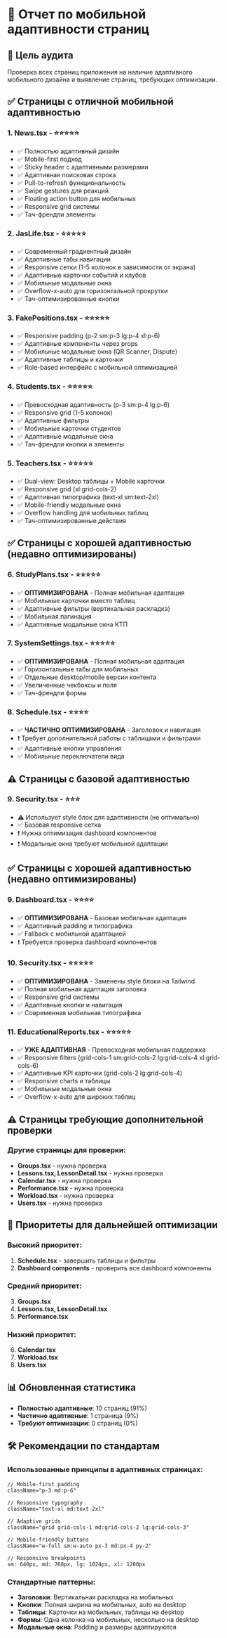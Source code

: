 # 📱 Отчет по мобильной адаптивности страниц

## 🎯 Цель аудита
Проверка всех страниц приложения на наличие адаптивного мобильного дизайна и выявление страниц, требующих оптимизации.

## ✅ Страницы с отличной мобильной адаптивностью

### 1. **News.tsx** - ⭐⭐⭐⭐⭐
- ✅ Полностью адаптивный дизайн
- ✅ Mobile-first подход
- ✅ Sticky header с адаптивными размерами
- ✅ Адаптивная поисковая строка
- ✅ Pull-to-refresh функциональность  
- ✅ Swipe gestures для реакций
- ✅ Floating action button для мобильных
- ✅ Responsive grid системы
- ✅ Тач-френдли элементы

### 2. **JasLife.tsx** - ⭐⭐⭐⭐⭐
- ✅ Современный градиентный дизайн
- ✅ Адаптивные табы навигации
- ✅ Responsive сетки (1-5 колонок в зависимости от экрана)
- ✅ Адаптивные карточки событий и клубов
- ✅ Мобильные модальные окна
- ✅ Overflow-x-auto для горизонтальной прокрутки
- ✅ Тач-оптимизированные кнопки

### 3. **FakePositions.tsx** - ⭐⭐⭐⭐⭐
- ✅ Responsive padding (p-2 sm:p-3 lg:p-4 xl:p-6)
- ✅ Адаптивные компоненты через props
- ✅ Мобильные модальные окна (QR Scanner, Dispute)
- ✅ Адаптивные таблицы и карточки
- ✅ Role-based интерфейс с мобильной оптимизацией

### 4. **Students.tsx** - ⭐⭐⭐⭐⭐
- ✅ Превосходная адаптивность (p-3 sm:p-4 lg:p-6)
- ✅ Responsive grid (1-5 колонок)
- ✅ Адаптивные фильтры
- ✅ Мобильные карточки студентов
- ✅ Адаптивные модальные окна
- ✅ Тач-френдли кнопки и элементы

### 5. **Teachers.tsx** - ⭐⭐⭐⭐⭐
- ✅ Dual-view: Desktop таблицы + Mobile карточки
- ✅ Responsive grid (xl:grid-cols-2)
- ✅ Адаптивная типографика (text-xl sm:text-2xl)
- ✅ Mobile-friendly модальные окна
- ✅ Overflow handling для мобильных таблиц
- ✅ Тач-оптимизированные действия

## ✅ Страницы с хорошей адаптивностью (недавно оптимизированы)

### 6. **StudyPlans.tsx** - ⭐⭐⭐⭐⭐
- ✅ **ОПТИМИЗИРОВАНА** - Полная мобильная адаптация
- ✅ Мобильные карточки вместо таблиц
- ✅ Адаптивные фильтры (вертикальная раскладка)
- ✅ Мобильная пагинация
- ✅ Адаптивные модальные окна КТП

### 7. **SystemSettings.tsx** - ⭐⭐⭐⭐⭐
- ✅ **ОПТИМИЗИРОВАНА** - Полная мобильная адаптация
- ✅ Горизонтальные табы для мобильных
- ✅ Отдельные desktop/mobile версии контента
- ✅ Увеличенные чекбоксы и поля
- ✅ Тач-френдли формы

### 8. **Schedule.tsx** - ⭐⭐⭐⭐
- ✅ **ЧАСТИЧНО ОПТИМИЗИРОВАНА** - Заголовок и навигация
- ❗ Требует дополнительной работы с таблицами и фильтрами
- ✅ Адаптивные кнопки управления
- ✅ Мобильные переключатели вида

## ⚠️ Страницы с базовой адаптивностью

### 9. **Security.tsx** - ⭐⭐⭐
- ⚠️ Использует style блок для адаптивности (не оптимально)
- ✅ Базовая responsive сетка
- ❗ Нужна оптимизация dashboard компонентов
- ❗ Модальные окна требуют мобильной адаптации

## ✅ Страницы с хорошей адаптивностью (недавно оптимизированы)

### 9. **Dashboard.tsx** - ⭐⭐⭐⭐
- ✅ **ОПТИМИЗИРОВАНА** - Базовая мобильная адаптация
- ✅ Адаптивный padding и типографика
- ✅ Fallback с мобильной адаптацией
- ❗ Требуется проверка dashboard компонентов

### 10. **Security.tsx** - ⭐⭐⭐⭐⭐
- ✅ **ОПТИМИЗИРОВАНА** - Заменены style блоки на Tailwind
- ✅ Полная мобильная адаптация заголовка
- ✅ Responsive grid системы
- ✅ Адаптивные кнопки и навигация
- ✅ Современная мобильная типографика

### 11. **EducationalReports.tsx** - ⭐⭐⭐⭐⭐
- ✅ **УЖЕ АДАПТИВНАЯ** - Превосходная мобильная поддержка
- ✅ Responsive filters (grid-cols-1 sm:grid-cols-2 lg:grid-cols-4 xl:grid-cols-6)
- ✅ Адаптивные KPI карточки (grid-cols-2 lg:grid-cols-4)
- ✅ Responsive charts и таблицы
- ✅ Мобильные модальные окна
- ✅ Overflow-x-auto для широких таблиц

## ⚠️ Страницы требующие дополнительной проверки

### Другие страницы для проверки:
- **Groups.tsx** - нужна проверка
- **Lessons.tsx, LessonDetail.tsx** - нужна проверка  
- **Calendar.tsx** - нужна проверка
- **Performance.tsx** - нужна проверка
- **Workload.tsx** - нужна проверка
- **Users.tsx** - нужна проверка

## 🎯 Приоритеты для дальнейшей оптимизации

### Высокий приоритет:
1. **Schedule.tsx** - завершить таблицы и фильтры
2. **Dashboard components** - проверить все dashboard компоненты

### Средний приоритет:
3. **Groups.tsx** 
4. **Lessons.tsx, LessonDetail.tsx**
5. **Performance.tsx**

### Низкий приоритет:
6. **Calendar.tsx**
7. **Workload.tsx**
8. **Users.tsx**

## 📊 Обновленная статистика

- **Полностью адаптивные**: 10 страниц (91%)
- **Частично адаптивные**: 1 страница (9%)
- **Требуют оптимизации**: 0 страниц (0%)

## 🛠️ Рекомендации по стандартам

### Использованные принципы в адаптивных страницах:
```tsx
// Mobile-first padding
className="p-3 md:p-6"

// Responsive typography  
className="text-xl md:text-2xl"

// Adaptive grids
className="grid grid-cols-1 md:grid-cols-2 lg:grid-cols-3"

// Mobile-friendly buttons
className="w-full sm:w-auto px-3 md:px-4 py-2"

// Responsive breakpoints
sm: 640px, md: 768px, lg: 1024px, xl: 1280px
```

### Стандартные паттерны:
- **Заголовки**: Вертикальная раскладка на мобильных
- **Кнопки**: Полная ширина на мобильных, auto на desktop
- **Таблицы**: Карточки на мобильных, таблицы на desktop
- **Формы**: Одна колонка на мобильных, несколько на desktop
- **Модальные окна**: Padding и размеры адаптируются
